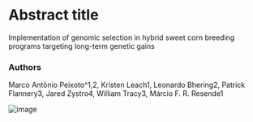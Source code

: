 # Abstract title

Implementation of genomic selection in hybrid sweet corn breeding programs targeting long-term genetic gains

### Authors
Marco Antônio Peixoto^1,2, Kristen Leach1, Leonardo Bhering2, Patrick Flannery3, Jared Zystro4, William Tracy3, Márcio F. R. Resende1


![image](https://user-images.githubusercontent.com/59318360/177633208-152de0c7-6e41-4b83-b1f9-d4292ff0d7a9.png)

